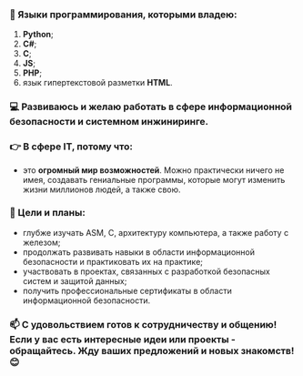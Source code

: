 ### 👅 Языки программирования, которыми владею: 
1. **Python**;
2.  **C#**;
3.  **C**;
4.  **JS**;
5.  **PHP**;
6. язык гипертекстовой разметки **HTML**.

### 💻 Развиваюсь и желаю работать в сфере **информационной безопасности** и **системном инжиниринге**. 

### 👉 В сфере IT, потому что: 
- это **огромный мир возможностей**. Можно практически ничего не имея, создавать гениальные программы, которые могут изменить жизни миллионов людей, а также свою.

### 🎯 Цели и планы: 
- глубже изучать ASM, C, архитектуру компьютера, а также работу с железом;
- продолжать развивать навыки в области информационной безопасности и практиковать их на практике;
- участвовать в проектах, связанных с разработкой безопасных систем и защитой данных;
- получить профессиональные сертификаты в области информационной безопасности.

### 📫 С удовольствием готов к сотрудничеству и общению! Если у вас есть интересные идеи или проекты - **обращайтесь**. Жду ваших предложений и новых знакомств! 😊
